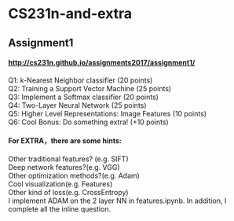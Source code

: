# CS231n-and-extra
## Assignment1
#### http://cs231n.github.io/assignments2017/assignment1/
Q1: k-Nearest Neighbor classifier (20 points)  
Q2: Training a Support Vector Machine (25 points)  
Q3: Implement a Softmax classifier (20 points)  
Q4: Two-Layer Neural Network (25 points)  
Q5: Higher Level Representations: Image Features (10 points)  
Q6: Cool Bonus: Do something extra! (+10 points)  
#### For EXTRA，there are some hints:  
Other traditional features? (e.g. SIFT)  
Deep network features?(e.g. VGG)  
Other optimization methods?(e.g. Adam)  
Cool visualization(e.g. Features)  
Other kind of loss(e.g. CrossEntropy)  
I implement ADAM on the 2 layer NN in features.ipynb. In addition, I complete all the inline question. 
